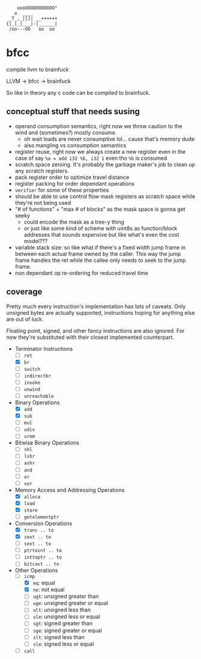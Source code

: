 ```
    oooOOOOOOOOOOO"
   o  ____
 _T_,_|[]| __++++++
{|_|_|___|-|______|
 /oo---OO   oo  oo
```

# bfcc

compile llvm to brainfuck

LLVM -> bfcc -> brainfuck

So like in theory any c code can be compiled to brainfuck.

## conceptual stuff that needs susing

- operand consumption semantics, right now we throw caution to the wind and
  (sometimes?) mostly consume.
  - oh wait loads are never consumptive lol... cause that's memory dude
  - also mangling vs consumption semantics
- register reuse, right now we always create a new register even in the case of
  say `%a = add i32 %b, i32 1` even tho `%b` is consumed
- scratch space zeroing. It's probably the garbage maker's job to clean up any
  scratch registers.
- pack register order to optimize travel distance
- register packing for order dependant operations
- `verifier` for some of these properties
- should be able to use control flow mask registers as scratch space while
  they're not being used
- "# of functions" + "max # of blocks" as the mask space is gonna get seeky
  - could encode the mask as a tree-y thing
  - or just like some kind of scheme with uint8s as function/block addresses
    that sounds expensive but like what's even the cost model???
- variable stack size: so like what if there's a fixed width jump frame in
  between each actual frame owned by the caller. This way the jump frame handles
  the ret while the callee only needs to seek to the jump frame.
- non dependant op re-ordering for reduced travel time

## coverage

Pretty much every instruction's implementation has lots of caveats. Only
unsigned bytes are actually supported, instructions hoping for anything else
are out of luck.

Floating point, signed, and other fancy instructions are also ignored. For now
they're substituted with their closest implemented counterpart.

- Terminator Instructions
  - [ ] `ret`
  - [x] `br`
  - [ ] `switch`
  - [ ] `indirectbr`
  - [ ] `invoke`
  - [ ] `unwind`
  - [ ] `unreachable`
- Binary Operations
  - [x] `add`
  - [x] `sub`
  - [ ] `mul`
  - [ ] `udiv`
  - [ ] `urem`
- Bitwise Binary Operations
  - [ ] `shl`
  - [ ] `lshr`
  - [ ] `ashr`
  - [ ] `and`
  - [ ] `or`
  - [ ] `xor`
- Memory Access and Addressing Operations
  - [x] `alloca`
  - [x] `load`
  - [x] `store`
  - [ ] `getelementptr`
- Conversion Operations
  - [x] `trunc .. to`
  - [x] `zext .. to`
  - [ ] `sext .. to`
  - [ ] `ptrtoint .. to`
  - [ ] `inttoptr .. to`
  - [ ] `bitcast .. to`
- Other Operations
  - [ ] `icmp`
    - [x] `eq`: equal
    - [x] `ne`: not equal
    - [ ] `ugt`: unsigned greater than
    - [ ] `uge`: unsigned greater or equal
    - [ ] `ult`: unsigned less than
    - [ ] `ule`: unsigned less or equal
    - [ ] `sgt`: signed greater than
    - [ ] `sge`: signed greater or equal
    - [ ] `slt`: signed less than
    - [ ] `sle`: signed less or equal
  - [ ] `call`
